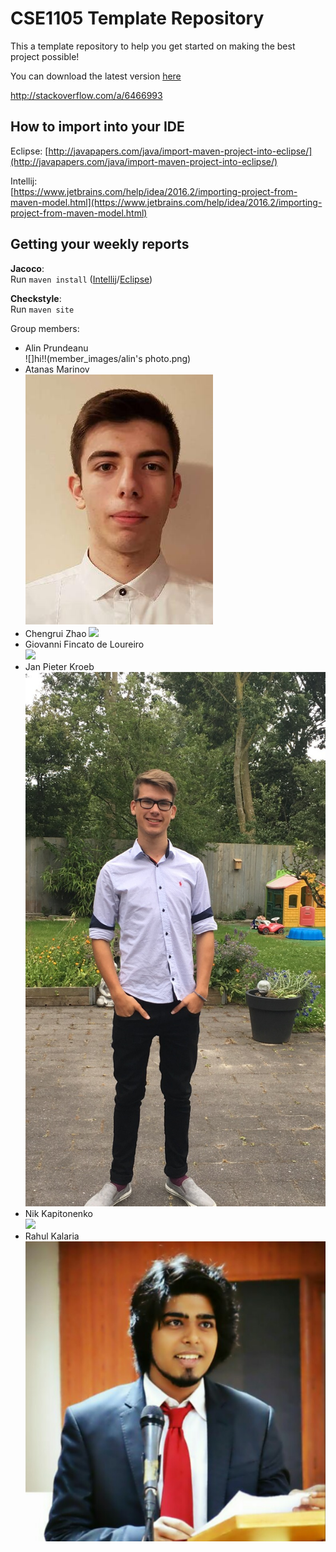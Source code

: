 # CSE1105 Template Repository

This a template repository to help you get started on making the best project possible!

You can download the latest version [here](https://github.com/SERG-Delft/TI1216/releases)

http://stackoverflow.com/a/6466993

## How to import into your IDE

Eclipse:
[http://javapapers.com/java/import-maven-project-into-eclipse/](http://javapapers.com/java/import-maven-project-into-eclipse/)

Intellij:  
[https://www.jetbrains.com/help/idea/2016.2/importing-project-from-maven-model.html](https://www.jetbrains.com/help/idea/2016.2/importing-project-from-maven-model.html)

## Getting your weekly reports

**Jacoco**:  
Run `maven install` ([Intellij](https://www.jetbrains.com/help/idea/2016.3/getting-started-with-maven.html#execute_maven_goal)/[Eclipse](http://imgur.com/a/6q7pV))

**Checkstyle**:  
Run `maven site`

Group members:

- Alin Prundeanu  
    ![]hi!!(member_images/alin's photo.png)
- Atanas Marinov  
    ![](member_images/aimarinov.png)
- Chengrui Zhao
    ![](https://lh3.googleusercontent.com/Vz31-zb1shMEhs1KhSyefQqT0PpTUHVR7600yQgIApXCCVRX6vJAiDAxdtd8THhR5-K5vYWt9UcT9eyNyWxdGi7u3hDaNYLtXfkw-iQzgvN-KWxCio0E7QwbY25GSVnAUR-NfJbto7__ka8sLChv9Vsi5n2I3VCH_aEMX8WQ4hFAqxKccVSEdgnmNt3yHJ522QEoHGNALFsPI9M76bWVnt7oNZNEGSv_XQjRjk871Ux-70-FJKqPoGNfqbjn40FrvPDVtjkmvTbXVhAoiTHnmrPK1Co96455B5iaRL3TLgMyONB2G0t3bXoYTW5lOpG-IhIMndUj_PUhbZolI-UhDR48vha4YckcRK-M9uuvfvdbsmwnyL2k7l0O5I8CwYq1FxSbH5tB6Z9uYaH_zcSK2O3HwC6ymChj0fvW9GAKz9eMVVwM1ggortVh0WmZ60Ov2-QWTCZXgfau6_ZxvOLZ1nAMvIibUWnqhD7fDUIidTeH8wXr2fXkDmCmqOZMmEN3LaGWoQ67NkQoqAfM3M2xpEckhsDJWXqrpgz975CBYMV9LKeHuEDvPMjhrukjfa6IRriqypxKhESM_mzKq2ANCLWL_XF9x8DCXNn8YphPGz13opQjW-xeKY8WLARu3V7RpKax2KUGTgjCieFhoiJtmPu6U6d2Ip4=w1280-h960-no)
- Giovanni Fincato de Loureiro  
    ![](https://scontent-amt2-1.xx.fbcdn.net/v/t1.0-9/52556910_1815626165208721_6424712978175623168_n.jpg?_nc_cat=101&_nc_ht=scontent-amt2-1.xx&oh=42618466c98669afc203db47b9c46dad&oe=5CE1BFAD)
- Jan Pieter Kroeb  
    ![](member_images/jpkroeb.jpg)
- Nik Kapitonenko  
    ![](member_images/nkapitonenko.png)
- Rahul Kalaria  
    ![](member_images/Rahul.jpg)
    
